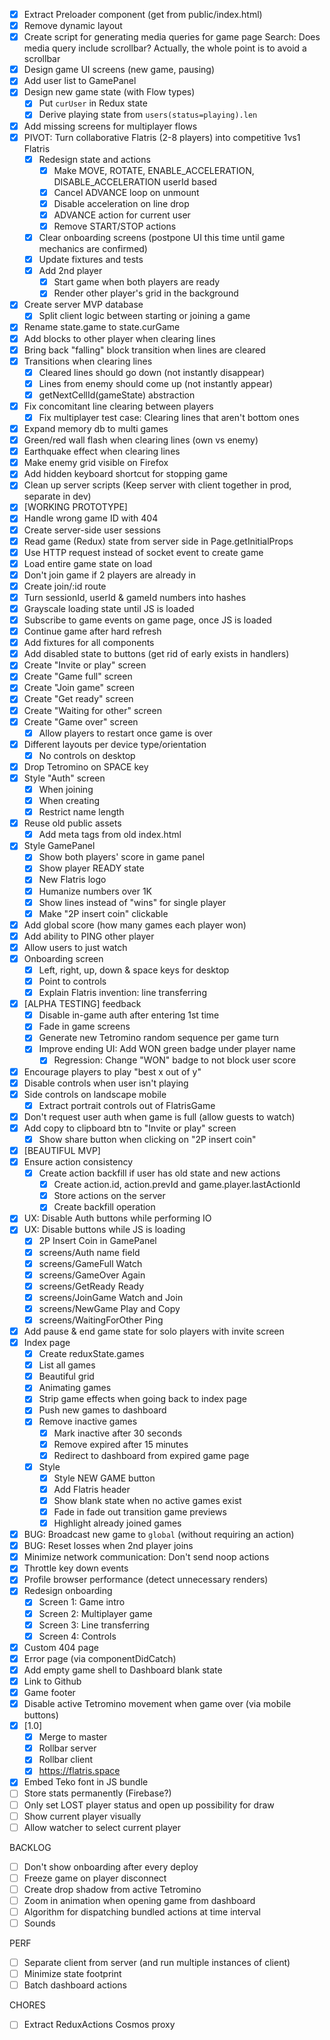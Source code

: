 * [x] Extract Preloader component (get from public/index.html)
* [x] Remove dynamic layout
* [x] Create script for generating media queries for game page
      Search: Does media query include scrollbar? Actually, the whole point is to avoid a scrollbar
* [x] Design game UI screens (new game, pausing)
* [x] Add user list to GamePanel
* [x] Design new game state (with Flow types)
  * [x] Put `curUser` in Redux state
  * [x] Derive playing state from `users(status=playing).len`
* [x] Add missing screens for multiplayer flows
* [x] PIVOT: Turn collaborative Flatris (2-8 players) into competitive 1vs1 Flatris
  * [x] Redesign state and actions
    * [x] Make MOVE, ROTATE, ENABLE_ACCELERATION, DISABLE_ACCELERATION userId based
    * [x] Cancel ADVANCE loop on unmount
    * [x] Disable acceleration on line drop
    * [x] ADVANCE action for current user
    * [x] Remove START/STOP actions
  * [x] Clear onboarding screens (postpone UI this time until game mechanics are confirmed)
  * [x] Update fixtures and tests
  * [x] Add 2nd player
    * [x] Start game when both players are ready
    * [x] Render other player's grid in the background
* [x] Create server MVP database
  * [x] Split client logic between starting or joining a game
* [x] Rename state.game to state.curGame
* [x] Add blocks to other player when clearing lines
* [x] Bring back "falling" block transition when lines are cleared
* [x] Transitions when clearing lines
  * [x] Cleared lines should go down (not instantly disappear)
  * [x] Lines from enemy should come up (not instantly appear)
  * [x] getNextCellId(gameState) abstraction
* [x] Fix concomitant line clearing between players
  * [x] Fix multiplayer test case: Clearing lines that aren't bottom ones
* [x] Expand memory db to multi games
* [x] Green/red wall flash when clearing lines (own vs enemy)
* [x] Earthquake effect when clearing lines
* [x] Make enemy grid visible on Firefox
* [x] Add hidden keyboard shortcut for stopping game
* [x] Clean up server scripts (Keep server with client together in prod, separate in dev)
* [x] [WORKING PROTOTYPE]
* [x] Handle wrong game ID with 404
* [x] Create server-side user sessions
* [x] Read game (Redux) state from server side in Page.getInitialProps
* [x] Use HTTP request instead of socket event to create game
* [x] Load entire game state on load
* [x] Don't join game if 2 players are already in
* [x] Create join/:id route
* [x] Turn sessionId, userId & gameId numbers into hashes
* [x] Grayscale loading state until JS is loaded
* [x] Subscribe to game events on game page, once JS is loaded
* [x] Continue game after hard refresh
* [x] Add fixtures for all components
* [x] Add disabled state to buttons (get rid of early exists in handlers)
* [x] Create "Invite or play" screen
* [x] Create "Game full" screen
* [x] Create "Join game" screen
* [x] Create "Get ready" screen
* [x] Create "Waiting for other" screen
* [x] Create "Game over" screen
  * [x] Allow players to restart once game is over
* [x] Different layouts per device type/orientation
  * [x] No controls on desktop
* [x] Drop Tetromino on SPACE key
* [x] Style "Auth" screen
  * [x] When joining
  * [x] When creating
  * [x] Restrict name length
* [x] Reuse old public assets
  * [x] Add meta tags from old index.html
* [x] Style GamePanel
  * [x] Show both players' score in game panel
  * [x] Show player READY state
  * [x] New Flatris logo
  * [x] Humanize numbers over 1K
  * [x] Show lines instead of "wins" for single player
  * [x] Make "2P insert coin" clickable
* [x] Add global score (how many games each player won)
* [x] Add ability to PING other player
* [x] Allow users to just watch
* [x] Onboarding screen
  * [x] Left, right, up, down & space keys for desktop
  * [x] Point to controls
  * [x] Explain Flatris invention: line transferring
* [x] [ALPHA TESTING] feedback
  * [x] Disable in-game auth after entering 1st time
  * [x] Fade in game screens
  * [x] Generate new Tetromino random sequence per game turn
  * [x] Improve ending UI: Add WON green badge under player name
    * [x] Regression: Change "WON" badge to not block user score
* [x] Encourage players to play "best x out of y"
* [x] Disable controls when user isn't playing
* [x] Side controls on landscape mobile
  * [x] Extract portrait controls out of FlatrisGame
* [x] Don't request user auth when game is full (allow guests to watch)
* [x] Add copy to clipboard btn to "Invite or play" screen
  * [x] Show share button when clicking on "2P insert coin"
* [x] [BEAUTIFUL MVP]
* [x] Ensure action consistency
  * [x] Create action backfill if user has old state and new actions
    * [x] Create action.id, action.prevId and game.player.lastActionId
    * [x] Store actions on the server
    * [x] Create backfill operation
* [x] UX: Disable Auth buttons while performing IO
* [x] UX: Disable buttons while JS is loading
  * [x] 2P Insert Coin in GamePanel
  * [x] screens/Auth name field
  * [x] screens/GameFull Watch
  * [x] screens/GameOver Again
  * [x] screens/GetReady Ready
  * [x] screens/JoinGame Watch and Join
  * [x] screens/NewGame Play and Copy
  * [x] screens/WaitingForOther Ping
* [x] Add pause & end game state for solo players with invite screen
* [x] Index page
  * [x] Create reduxState.games
  * [x] List all games
  * [x] Beautiful grid
  * [x] Animating games
  * [x] Strip game effects when going back to index page
  * [x] Push new games to dashboard
  * [x] Remove inactive games
    * [x] Mark inactive after 30 seconds
    * [x] Remove expired after 15 minutes
    * [x] Redirect to dashboard from expired game page
  * [x] Style
    * [x] Style NEW GAME button
    * [x] Add Flatris header
    * [x] Show blank state when no active games exist
    * [x] Fade in fade out transition game previews
    * [x] Highlight already joined games
* [x] BUG: Broadcast new game to `global` (without requiring an action)
* [x] BUG: Reset losses when 2nd player joins
* [x] Minimize network communication: Don't send noop actions
* [x] Throttle key down events
* [x] Profile browser performance (detect unnecessary renders)
* [x] Redesign onboarding
  * [x] Screen 1: Game intro
  * [x] Screen 2: Multiplayer game
  * [x] Screen 3: Line transferring
  * [x] Screen 4: Controls
* [x] Custom 404 page
* [x] Error page (via componentDidCatch)
* [x] Add empty game shell to Dashboard blank state
* [x] Link to Github
* [x] Game footer
* [x] Disable active Tetromino movement when game over (via mobile buttons)
* [x] [1.0]
  * [x] Merge to master
  * [x] Rollbar server
  * [x] Rollbar client
  * [x] https://flatris.space
* [x] Embed Teko font in JS bundle
* [ ] Store stats permanently (Firebase?)
* [ ] Only set LOST player status and open up possibility for draw
* [ ] Show current player visually
* [ ] Allow watcher to select current player

BACKLOG

* [ ] Don't show onboarding after every deploy
* [ ] Freeze game on player disconnect
* [ ] Create drop shadow from active Tetromino
* [ ] Zoom in animation when opening game from dashboard
* [ ] Algorithm for dispatching bundled actions at time interval
* [ ] Sounds

PERF

* [ ] Separate client from server (and run multiple instances of client)
* [ ] Minimize state footprint
* [ ] Batch dashboard actions

CHORES

* [ ] Extract ReduxActions Cosmos proxy

